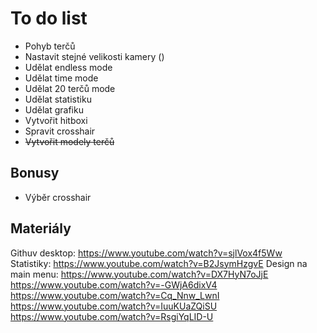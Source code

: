 # To do list
+ Pohyb terčů
+ Nastavit stejné velikosti kamery ()
+ Udělat endless mode
+ Udělat time mode
+ Udělat 20 terčů mode
+ Udělat statistiku
+ Udělat grafiku
+ Vytvořit hitboxi
+ Spravit crosshair
+ ~~Vytvořit modely terčů~~

## Bonusy
+ Výběr crosshair

## Materiály
Githuv desktop: https://www.youtube.com/watch?v=sjlVox4f5Ww<br>
Statistiky: https://www.youtube.com/watch?v=B2JsymHzgvE
Design na main menu:
https://www.youtube.com/watch?v=DX7HyN7oJjE
https://www.youtube.com/watch?v=-GWjA6dixV4
https://www.youtube.com/watch?v=Cq_Nnw_LwnI
https://www.youtube.com/watch?v=IuuKUaZQiSU
https://www.youtube.com/watch?v=RsgiYqLID-U
